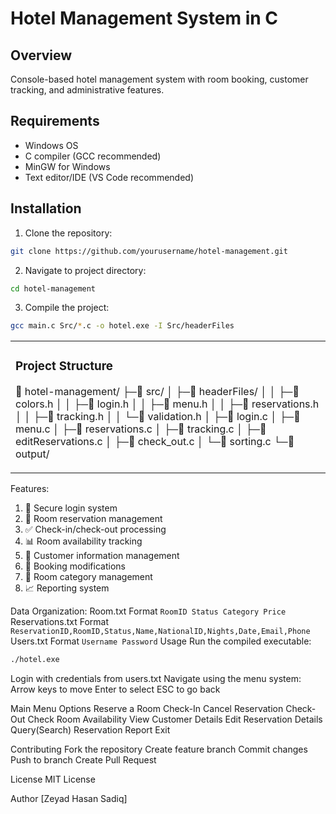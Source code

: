 # Hotel Management System in C

## Overview
Console-based hotel management system with room booking, customer tracking, and administrative features.

## Requirements
- Windows OS
- C compiler (GCC recommended)
- MinGW for Windows
- Text editor/IDE (VS Code recommended)

## Installation
1. Clone the repository:
```bash
git clone https://github.com/yourusername/hotel-management.git
```
2. Navigate to project directory:
```bash
cd hotel-management
```
3. Compile the project:
```bash
gcc main.c Src/*.c -o hotel.exe -I Src/headerFiles
```

<table>
<tr>
<td width="50%">
 
### Project Structure

📁 hotel-management/ ├─📁 src/ │ ├─📁 headerFiles/ │ │ ├─📄 colors.h │ │ ├─📄 login.h │ │ ├─📄 menu.h │ │ ├─📄 reservations.h │ │ ├─📄 tracking.h │ │ └─📄 validation.h │ ├─📄 login.c │ ├─📄 menu.c │ ├─📄 reservations.c │ ├─📄 tracking.c │ ├─📄 editReservations.c │ ├─📄 check_out.c │ └─📄 sorting.c └─📁 output/

</td>
</tr>
</table>

Features:
  1. 🔐 Secure login system
  2. 🏨 Room reservation management
  3. ✅ Check-in/check-out processing
  4. 📊 Room availability tracking
  5. 👥 Customer information management
  6. 🔄 Booking modifications
  7. 📝 Room category management
  8. 📈 Reporting system

Data Organization:
Room.txt Format
```RoomID Status Category Price```
Reservations.txt Format
```ReservationID,RoomID,Status,Name,NationalID,Nights,Date,Email,Phone```
Users.txt Format
```Username Password```
Usage
Run the compiled executable:
```bash
./hotel.exe
```
Login with credentials from users.txt
Navigate using the menu system:
  Arrow keys to move
  Enter to select
  ESC to go back

Main Menu Options
  Reserve a Room
  Check-In
  Cancel Reservation
  Check-Out
  Check Room Availability
  View Customer Details
  Edit Reservation Details
  Query(Search)
  Reservation Report
  Exit

Contributing
  Fork the repository
  Create feature branch
  Commit changes
  Push to branch
  Create Pull Request

License
MIT License

Author
[Zeyad Hasan Sadiq]
